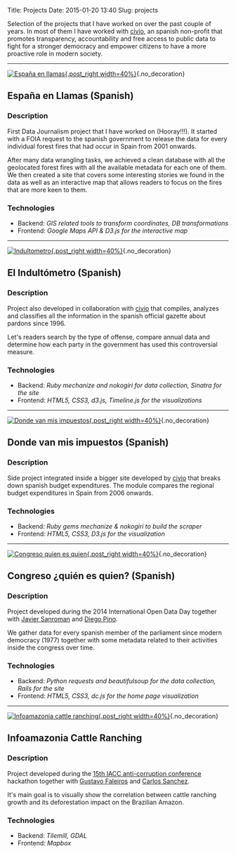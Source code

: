 Title: Projects
Date: 2015-01-20 13:40
Slug: projects

Selection of the projects that I have worked on over the past couple of years. In most of them I have worked with [civio](http://civio.es), an spanish non-profit that promotes transparency, accountability and free access to public data to fight for a stronger democracy and empower citizens to have a more proactive role in modern society.

***

[![España en llamas](images/projects/espanaenllamas_pers_sq.png){.post_right width=40%}](http://www.espanaenllamas.es/){.no_decoration}

## España en Llamas (Spanish)

### Description
First Data Journalism project that I have worked on (Hooray!!!). It started with a FOIA request to the spanish government to release the data for every individual forest fires that had occur in Spain from 2001 onwards.

After many data wrangling tasks, we achieved a clean database with all the geolocated forest fires with all the available metadata for each one of them. We then created a site that covers some interesting stories we found in the data as well as an interactive map that allows readers to focus on the fires that are more keen to them.

### Technologies
* Backend: _GIS related tools to transform coordinates, DB transformations_
* Frontend: _Google Maps API & D3.js for the interactive map_

<div class="clear_float"></div>


***

[![Indultometro](images/projects/indultometro_pers_sq.png){.post_right width=40%}](http://www.elindultometro.es/index.html){.no_decoration}

## El Indultómetro (Spanish)

### Description
Project also developed in collaboration with [civio](http://civio.es) that compiles, analyzes and classifies all the information in the spanish official gazette about pardons since 1996.

Let's readers search by the type of offense, compare annual data and determine how each party in the government has used this controversial measure.

### Technologies
* Backend: _Ruby mechanize and nokogiri for data collection, Sinatra for the site_
* Frontend: _HTML5, CSS3, d3.js, Timeline.js for the visualizations_

<div class="clear_float"></div>

***

[![Donde van mis impuestos](images/projects/dondevanmisimpuestos_pers_sq.png){.post_right width=40%}](http://www.dondevanmisimpuestos.es/ccaa/){.no_decoration}

## Donde van mis impuestos (Spanish)

### Description
Side project integrated inside a bigger site developed by [civio](http://civio.es) that breaks down spanish budget expenditures. The module compares the regional budget expenditures in Spain from 2006 onwards.

### Technologies
* Backend: _Ruby gems mechanize & nokogiri to build the scraper_
* Frontend: _HTML5, CSS3, D3.js for the visualization_

<div class="clear_float"></div>

***

[![Congreso quien es quien](images/projects/congresoquienesquien_pers_sq.png){.post_right width=40%}](http://congresoquienesquien.herokuapp.com/){.no_decoration}

## Congreso ¿quién es quien? (Spanish)

### Description
Project developed during the 2014 International Open Data Day together with [Javier Sanroman](https://twitter.com/javisanroman) and [Diego Pino](https://twitter.com/diepg).

We gather data for every spanish member of the parliament since modern democracy (1977) together with some metadata related to their activities inside the congress over time.

### Technologies
* Backend: _Python requests and beautifulsoup for the data collection, Rails for the site_
* Frontend: _HTML5, CSS3, dc.js for the home page visualization_

<div class="clear_float"></div>

***

[![Infoamazonia cattle ranching](images/projects/infoamazonia_pers_600_sq.png){.post_right width=40%}](http://infoamazonia.org/maps/cattle-ranching/){.no_decoration}

## Infoamazonia Cattle Ranching

### Description
Project developed during the [15th IACC anti-corruption conference](http://15iacc.org/) hackathon together with [Gustavo Faleiros](https://twitter.com/gfaleiros) and [Carlos Sanchez](https://es.linkedin.com/pub/carlos-s%C3%A1nchez-peri%C3%B1%C3%A1n/8/85/51b).

It's main goal is to visually show the correlation between cattle ranching growth and its deforestation impact on the Brazilian Amazon.

### Technologies
* Backend: _Tilemill, GDAL_
* Frontend: _Mapbox_
